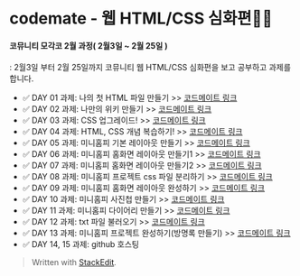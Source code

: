 # codemate - 웹 HTML/CSS 심화편👩‍💻

#### 코뮤니티 모각코 2월 과정( 2월3일 ~ 2월 25일 )

: 2월3일 부터 2월 25일까지 코뮤니티 웹 HTML/CSS 심화편을 보고 공부하고 과제를 합니다.

- ✅ DAY 01 과제: 나의 첫 HTML 파일 만들기 >> [코드메이트 링크](https://codemate.kr/@oh29/HTMLCSS-심화편-DAY-1-나의-첫-HTML-파일-만들기)
- ✅ DAY 02 과제: 나만의 위키 만들기 >> [코드메이트 링크](https://codemate.kr/@oh29/HTMLCSS-심화편-DAY-2-나만의-위키-만들기-html-css)
- ✅ DAY 03 과제: CSS 업그레이드! >> [코드메이트 링크](https://codemate.kr/@oh29/HTMLCSS-심화편-DAY-3-CSS-업그레이드)
- ✅ DAY 04 과제: HTML, CSS 개념 복습하기! >> [코드메이트 링크](https://codemate.kr/@oh29/HTMLCSS-심화편-DAY-04)
- ✅ DAY 05 과제: 미니홈피 기본 레이아웃 만들기 >> [코드메이트 링크](https://codemate.kr/@oh29/HTMLCSS-심화편-DAY-05)
- ✅ DAY 06 과제: 미니홈피 홈화면 레이아웃 만들기1 >> [코드메이트 링크](https://codemate.kr/@oh29/HTMLCSS-심화편-DAY-06)
- ✅ DAY 07 과제: 미니홈피 홈화면 레이아웃 만들기2 >> [코드메이트 링크](https://codemate.kr/@oh29/HTMLCSS-심화편-DAY-07)
- ✅ DAY 08 과제: 미니홈피 프로젝트 css 파일 분리하기 >> [코드메이트 링크](https://codemate.kr/@oh29/HTMLCSS-심화편-DAY-08)
- ✅ DAY 09 과제: 미니홈피 홈화면 레이아웃 완성하기 >> [코드메이트 링크](https://codemate.kr/@oh29/HTMLCSS-심화편-DAY-09)
- ✅ DAY 10 과제: 미니홈피 사진첩 만들기 >> [코드메이트 링크](https://codemate.kr/@oh29/HTMLCSS-심화편-DAY-10)
- ✅ DAY 11 과제: 미니홈피 다이어리 만들기 >> [코드메이트 링크](https://codemate.kr/@oh29/HTMLCSS-심화편-DAY-11)
- ✅ DAY 12 과제: txt 파일 불러오기 >> [코드메이트 링크](https://codemate.kr/@oh29/HTMLCSS-심화편-DAY-12)
- ✅ DAY 13 과제: 미니홈피 프로젝트 완성하기(방명록 만들기) >> [코드메이트 링크](https://codemate.kr/@oh29/HTMLCSS-심화편-DAY-13)
- ✅ DAY 14, 15 과제: github 호스팅

> Written with [StackEdit](https://stackedit.io/).
